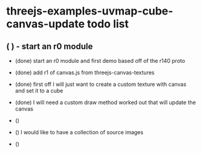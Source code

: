 # threejs-examples-uvmap-cube-canvas-update todo list



## ( ) - start an r0 module
* (done) start an r0 module and first demo based off of the r140 proto
* (done) add r1 of canvas.js from threejs-canvas-textures
* (done) first off I will just want to create a custom texture with canvas and set it to a cube
* (done) I will need a custom draw method worked out that will update the canvas

* () 
* () I would like to have a collection of source images
* () 